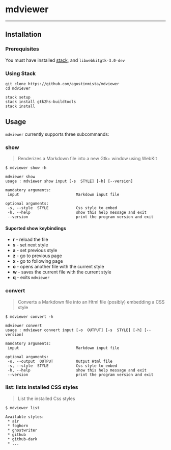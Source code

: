 # mdviewer
----------

## Installation

### Prerequisites

You must have installed [stack](https://www.haskellstack.org/), and
`libwebkitgtk-3.0-dev`

### Using Stack
```
git clone https://github.com/agustinmista/mdviewer
cd mdviever

stack setup
stack install gtk2hs-buildtools 
stack install

```

## Usage

`mdviewer` currently supports three subcommands:

### __show__
> Renderizes a Markdown file into a new Gtk+ window using WebKit

```
$ mdviewer show -h

mdviewer show
usage : mdviewer show input [-s  STYLE] [-h] [--version]

mandatory arguments:
 input                         Markdown input file

optional arguments:
 -s, --style  STYLE            Css style to embed
 -h, --help                    show this help message and exit
 --version                     print the program version and exit
```

#### Suported show keybindings
* __r__ - reload the file
* __s__ - set next style
* __a__ - set previous style
* __z__ - go to previous page
* __x__ - go to following page
* __o__ - opens another file with the current style
* __w__ - saves the current file with the current style
* __q__ - exits `mdviewer`

### __convert__
> Converts a Markdown file into an Html file (posibly) embedding a CSS style

```
$ mdviewer convert -h

mdviewer convert
usage : mdviewer convert input [-o  OUTPUT] [-s  STYLE] [-h] [--version]

mandatory arguments:
 input                         Markdown input file

optional arguments:
 -o, --output  OUTPUT          Output Html file
 -s, --style  STYLE            Css style to embed
 -h, --help                    show this help message and exit
 --version                     print the program version and exit
```


### __list__: lists installed CSS styles
> List the installed Css styles

```
$ mdviewer list

Available styles:
 * air
 * foghorn
 * ghostwriter
 * github
 * github-dark
 * ...
```

